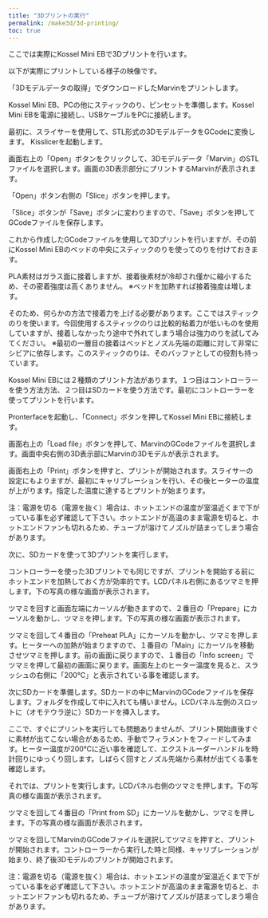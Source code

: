 ```yaml
---
title: "3Dプリントの実行"
permalink: /make3d/3d-printing/
toc: true
---
```

ここでは実際にKossel Mini EBで3Dプリントを行います。

以下が実際にプリントしている様子の映像です。

「3Dモデルデータの取得」でダウンロードしたMarvinをプリントします。

Kossel Mini EB、PCの他にスティックのり、ピンセットを準備します。​Kossel Mini EBを電源に接続し、USBケーブルをPCに接続します。

最初に、スライサーを使用して、STL形式の3DモデルデータをGCodeに変換します。
Kisslicerを起動します。

画面右上の「Open」ボタンをクリックして、3Dモデルデータ「Marvin」のSTLファイルを選択します。画面の3D表示部分にプリントするMarvinが表示されます。

「Open」ボタン右側の「Slice」ボタンを押します。

「Slice」ボタンが「Save」ボタンに変わりますので、「Save」ボタンを押してGCodeファイルを保存します。

これから作成したGCodeファイルを使用して3Dプリントを行いますが、その前にKossel Mini EBのベッドの中央にスティックのりを使ってのりを付けておきます。

PLA素材はガラス面に接着しますが、接着後素材が冷却され僅かに縮小するため、その密着強度は高くありません。
※ベッドを加熱すれば接着強度は増します。

そのため、何らかの方法で接着力を上げる必要があります。ここではスティックのりを使います。今回使用するスティックのりは比較的粘着力が低いものを使用していますが、接着しなかったり途中で外れてしまう場合は強力のりを試してみてください。
※最初の一層目の接着はベッドとノズル先端の距離に対して非常にシビアに依存します。このスティックのりは、そのバッファとしての役割も持っています。

Kossel Mini EBには２種類のプリント方法があります。１つ目はコントローラーを使う方法方法、２つ目はSDカードを使う方法です。最初にコントローラーを使ってプリントを行います。

Pronterfaceを起動し、「Connect」ボタンを押してKossel Mini EBに接続します。

画面右上の「Load file」ボタンを押して、MarvinのGCodeファイルを選択します。画面中央右側の3D表示部にMarvinの3Dモデルが表示されます。

画面右上の「Print」ボタンを押すと、プリントが開始されます。スライサーの設定にもよりますが、最初にキャリブレーションを行い、その後ヒーターの温度が上がります。指定した温度に達するとプリントが始まります。

注：電源を切る（電源を抜く）場合は、ホットエンドの温度が室温近くまで下がっている事を必ず確認して下さい。ホットエンドが高温のまま電源を切ると、ホットエンドファンも切れるため、チューブが溶けてノズルが詰まってしまう場合があります。

次に、SDカードを使って3Dプリントを実行します。

コントローラーを使った3Dプリントでも同じですが、プリントを開始する前にホットエンドを加熱しておく方が効率的です。LCDパネル右側にあるツマミを押します。下の写真の様な画面が表示されます。

ツマミを回すと画面左端にカーソルが動きますので、２番目の「Prepare」にカーソルを動かし、ツマミを押します。下の写真の様な画面が表示されます。

ツマミを回して４番目の「Preheat PLA」にカーソルを動かし、ツマミを押します。ヒーターへの加熱が始まりますので、１番目の「Main」にカーソルを移動させツマミを押します。前の画面に戻りますので、１番目の「Info screen」でツマミを押して最初の画面に戻ります。画面左上のヒーター温度を見ると、スラッシュの右側に「200℃」と表示されている事を確認します。

次にSDカードを準備します。SDカードの中にMarvinのGCodeファイルを保存します。フォルダを作成して中に入れても構いません。LCDパネル左側のスロットに（オモテウラ逆に）SDカードを挿入します。

ここで、すぐにプリントを実行しても問題ありませんが、プリント開始直後すぐに素材が出てこない場合があるため、手動でフィラメントをフィードしてみます。ヒーター温度が200℃に近い事を確認して、エクストルーダーハンドルを時計回りにゆっくり回します。しばらく回すとノズル先端から素材が出てくる事を確認します。

それでは、プリントを実行します。LCDパネル右側のツマミを押します。下の写真の様な画面が表示されます。

ツマミを回して４番目の「Print from SD」にカーソルを動かし、ツマミを押します。下の写真の様な画面が表示されます。

ツマミを回してMarvinのGCodeファイルを選択してツマミを押すと、プリントが開始されます。コントローラーから実行した時と同様、キャリブレーションが始まり、終了後3Dモデルのプリントが開始されます。

注：電源を切る（電源を抜く）場合は、ホットエンドの温度が室温近くまで下がっている事を必ず確認して下さい。ホットエンドが高温のまま電源を切ると、ホットエンドファンも切れるため、チューブが溶けてノズルが詰まってしまう場合があります。
